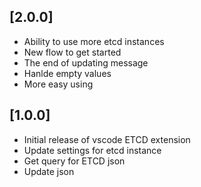 ## [2.0.0]

- Ability to use more etcd instances
- New flow to get started
- The end of updating message
- Hanlde empty values
- More easy using

## [1.0.0]

- Initial release of vscode ETCD extension
- Update settings for etcd instance
- Get query for ETCD json
- Update json
